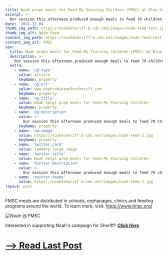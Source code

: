 ```yaml
---
title: Noah preps meals for Feed My Starving Children (FMSC) at Blue Grass Church.
excerpt: >-
  Our session this afternoon produced enough meals to feed 79 children every day for a year!
date: '2021-12-04'
thumb_img_path: https://noah4sheriff.b-cdn.net/images/noah-feed-test.jpg
thumb_img_alt: Noah Feed
content_img_path: https://noah4sheriff.b-cdn.net/images/noah-feed-test.jpg
content_img_alt: FMSC
seo:
  title: Noah preps meals for Feed My Starving Children (FMSC) at Blue Grass Church.
  description: >-
    Our session this afternoon produced enough meals to feed 79 children every day for a year!
  extra:
    - name: 'og:type'
      value: article
      keyName: property
    - name: 'og:url'
      value: www.noahrobinsonforsheriff.com
      keyName: property
    - name: 'og:title'
      value: Noah helps prep meals for Feed My Starving Children
      keyName: property
    - name: 'og:description'
      value: >-
        Our session this afternoon produced enough meals to feed 79 children every day for a year!
      keyName: property
    - name: 'og:image'
      value: https://noah4sheriff.b-cdn.net/images/noah-feed-2.jpg
      keyName: property
    - name: 'twitter:card'
      value: summary_large_image
    - name: 'twitter:title'
      value: Noah helps prep meals for Feed My Starving Children
    - name: 'twitter:description'
      value: >-
        Our session this afternoon produced enough meals to feed 79 children every day for a year!
    - name: 'twitter:image'
      value: https://noah4sheriff.b-cdn.net/images/noah-feed-2.jpg
layout: post
---
```


FMSC meals are distributed in schools, orphanages, clinics and feeding programs around the world. To learn more, visit: https://www.fmsc.org/

![Noah @ FMSC](https://noah4sheriff.b-cdn.net/images/noah-feed.jpg)

Interested in supporting Noah's campaign for Sheriff? ***[Click Here](/join)***

# [--> Read Last Post](/posts/small-biz-saturday)
